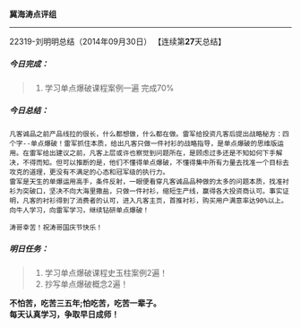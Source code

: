 **冀海涛点评组**

------

22319-刘明明总结（2014年09月30日）
【连续第**27**天总结】

##### __今日完成：__
>1. 学习单点爆破课程案例一遍 完成70%

##### __今日总结：__
    凡客诚品之前产品线拉的很长，什么都想做，什么都在做。雷军给投资凡客后提出战略秘方：四个字--单点爆破！雷军抓住本质，给出凡客只做一件衬衫的战略指导，是单点爆破的思维版运用。在雷军给出建议之前，凡客上层或许也察觉到问题所在，是顾虑过多还是不知如何下手解决，不得而知。但可以推断的是，他们不懂得单点爆破，不懂得集中所有力量去找准一个目标去攻克的道理，更没有不满足的心态和冠军级的执行力。
    雷军是天生的单爆运用高手，条件反射，一眼便看穿凡客诚品品种做的太多的问题本质，找准衬衫为突破口，坚决不向大海里撒盐，只做一件衬衫，缩短生产线，赢得各大投资商认可。事实证明，凡客的衬衫得到了消费者的认可，进入凡客主页，首推衬衫，购买用户满意率达90%以上。
    向牛人学习，向雷军学习，继续钻研单点爆破！
    
    涛哥幸苦！祝涛哥国庆节快乐！
##### __明日任务：__
>1. 学习单点爆破课程史玉柱案例2遍！
>2. 抄写单点爆破概念2遍！

**不怕苦，吃苦三五年;怕吃苦，吃苦一辈子。**  
**每天认真学习，争取早日成师！**
